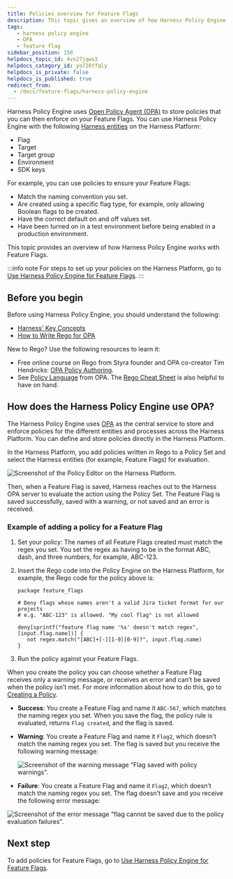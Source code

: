 ```yaml
---
title: Policies overview for Feature Flags
description: This topic gives an overview of how Harness Policy Engine works with Feature Flags and OPA.
tags: 
   - harness policy engine
   - OPA
   - feature flag
sidebar_position: 150
helpdocs_topic_id: 4vx27jqwv2
helpdocs_category_id: yo726tfqly
helpdocs_is_private: false
helpdocs_is_published: true
redirect_from:
  - /docs/feature-flags/harness-policy-engine
---
```


Harness Policy Engine uses [Open Policy Agent (OPA)](https://www.openpolicyagent.org/docs/latest/) to store policies that you can then enforce on your Feature Flags. You can use Harness Policy Engine with the following [Harness entities](../../platform/references/harness-entity-reference.md) on the Harness Platform:

* Flag
* Target
* Target group
* Environment
* SDK keys

For example, you can use policies to ensure your Feature Flags: 

* Match the naming convention you set.
* Are created using a specific flag type, for example, only allowing Boolean flags to be created.
* Have the correct default on and off values set.
* Have been turned on in a test environment before being enabled in a production environment.

This topic provides an overview of how Harness Policy Engine works with Feature Flags.

:::info note
 For steps to set up your policies on the Harness Platform, go to [Use Harness Policy Engine for Feature Flags](/docs/platform/governance/policy-as-code/using-harness-policy-engine-for-feature-flags).
:::

## Before you begin

Before using Harness Policy Engine, you should understand the following:

* [Harness' Key Concepts](/docs/platform/get-started/key-concepts.md)
* [How to Write Rego for OPA](https://www.openpolicyagent.org/docs/latest/policy-language/)

New to Rego? Use the following resources to learn it:

* Free online course on Rego from Styra founder and OPA co-creator Tim Hendricks: [OPA Policy Authoring](https://academy.styra.com/courses/opa-rego).
* See [Policy Language](https://www.openpolicyagent.org/docs/latest/policy-language/) from OPA. The [Rego Cheat Sheet](https://dboles-opa-docs.netlify.app/docs/v0.10.7/rego-cheatsheet/) is also helpful to have on hand.

## How does the Harness Policy Engine use OPA?

The Harness Policy Engine uses [OPA](https://www.openpolicyagent.org/) as the central service to store and enforce policies for the different entities and processes across the Harness Platform. You can define and store policies directly in the Harness Platform. 

In the Harness Platform, you add policies written in Rego to a Policy Set and select the Harness entities (for example, Feature Flags) for evaluation.

![Screenshot of the Policy Editor on the Harness Platform. ](./static/8-harness-policy-engine-10.png)

Then, when a Feature Flag is saved, Harness reaches out to the Harness OPA server to evaluate the action using the Policy Set. The Feature Flag is saved successfully, saved with a warning, or not saved and an error is received.

### Example of adding a policy for a Feature Flag

1. Set your policy: The names of all Feature Flags created must match the regex you set. You set the regex as having to be in the format ABC, dash, and three numbers, for example, ABC-123.
2. Insert the Rego code into the Policy Engine on the Harness Platform, for example, the Rego code for the policy above is:

   ```
   package feature_flags  
     
   # Deny flags whose names aren't a valid Jira ticket format for our projects  
   # e.g. "ABC-123" is allowed. "My cool flag" is not allowed  
     
   deny[sprintf("feature flag name '%s' doesn't match regex", [input.flag.name])] {  
      not regex.match("[ABC]+[-][1-9][0-9]?", input.flag.name)  
   }
   ```
3. Run the policy against your Feature Flags.

When you create the policy you can choose whether a Feature Flag receives only a warning message, or receives an error and can’t be saved when the policy isn’t met. For more information about how to do this, go to [Creating a Policy](/docs/platform/governance/policy-as-code/using-harness-policy-engine-for-feature-flags#step-1-creating-a-policy).

* **Success**: You create a Feature Flag and name it `ABC-567`, which matches the naming regex you set. When you save the flag, the policy rule is evaluated, returns `Flag created`, and the flag is saved.
* **Warning**: You create a Feature Flag and name it `Flag2`, which doesn’t match the naming regex you set. The flag is saved but you receive the following warning message:

   ![Screenshot of the warning message "Flag saved with policy warnings". ](./static/8-harness-policy-engine-11.png)

* **Failure**: You create a Feature Flag and name it `Flag2`, which doesn’t match the naming regex you set. The flag doesn’t save and you receive the following error message:

![Screenshot of the error message "flag cannot be saved due to the policy evaluation failures".](./static/8-harness-policy-engine-12.png)

## Next step

To add policies for Feature Flags, go to [Use Harness Policy Engine for Feature Flags](/docs/platform/governance/policy-as-code/using-harness-policy-engine-for-feature-flags).

